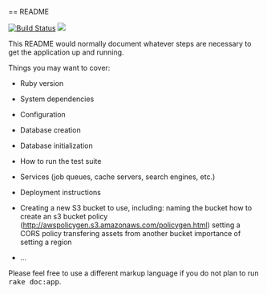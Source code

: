 == README

<p><a href="https://travis-ci.org/BOWiki/BOW"><img src="https://travis-ci.org/BOWiki/BOW.svg?branch=master" alt="Build Status" style="max-width:100%;"></a>  <a href="https://codeclimate.com/github/BOWiki/BOW"><img src="https://codeclimate.com/github/BOWiki/BOW/badges/gpa.svg" /></a></p>

This README would normally document whatever steps are necessary to get the
application up and running.

Things you may want to cover:

* Ruby version

* System dependencies

* Configuration

* Database creation

* Database initialization

* How to run the test suite

* Services (job queues, cache servers, search engines, etc.)

* Deployment instructions

* Creating a new S3 bucket to use, including:
  naming the bucket
  how to create an s3 bucket policy (http://awspolicygen.s3.amazonaws.com/policygen.html)
  setting a CORS policy
  transfering assets from another bucket
  importance of setting a region

* ...


Please feel free to use a different markup language if you do not plan to run
<tt>rake doc:app</tt>.
